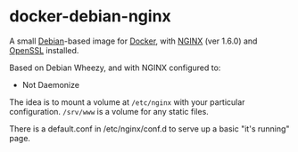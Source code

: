 docker-debian-nginx
=============

A small [Debian](http://www.debian.org/)-based image for [Docker](http://docker.io/), with [NGINX](http://nginx.org/) (ver 1.6.0) and [OpenSSL](http://www.openssl.org/) installed.

Based on Debian Wheezy, and with NGINX configured to:

* Not Daemonize

The idea is to mount a volume at `/etc/nginx` with your particular configuration. `/srv/www` is a volume for any static files.


There is a default.conf in /etc/nginx/conf.d to serve up a basic "it's running" page.
